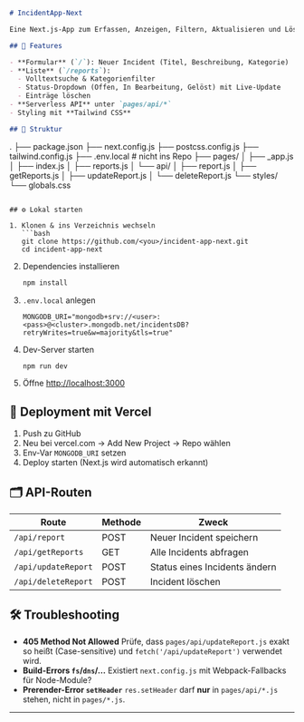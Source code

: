 
```markdown
# IncidentApp-Next

Eine Next.js-App zum Erfassen, Anzeigen, Filtern, Aktualisieren und Löschen von Security-Incidents über MongoDB Atlas.

## 🚀 Features

- **Formular** (`/`): Neuer Incident (Titel, Beschreibung, Kategorie)
- **Liste** (`/reports`):
  - Volltextsuche & Kategorienfilter
  - Status-Dropdown (Offen, In Bearbeitung, Gelöst) mit Live-Update
  - Einträge löschen
- **Serverless API** unter `pages/api/*`
- Styling mit **Tailwind CSS**

## 📁 Struktur

```

.
├── package.json
├── next.config.js
├── postcss.config.js
├── tailwind.config.js
├── .env.local         # nicht ins Repo
├── pages/
│   ├── \_app.js
│   ├── index.js
│   ├── reports.js
│   └── api/
│       ├── report.js
│       ├── getReports.js
│       ├── updateReport.js
│       └── deleteReport.js
└── styles/
└── globals.css

````

## ⚙️ Lokal starten

1. Klonen & ins Verzeichnis wechseln  
   ```bash
   git clone https://github.com/<you>/incident-app-next.git
   cd incident-app-next
````

2. Dependencies installieren

   ```bash
   npm install
   ```
3. `.env.local` anlegen

   ```
   MONGODB_URI="mongodb+srv://<user>:<pass>@<cluster>.mongodb.net/incidentsDB?retryWrites=true&w=majority&tls=true"
   ```
4. Dev-Server starten

   ```bash
   npm run dev
   ```
5. Öffne [http://localhost:3000](http://localhost:3000)

## 📡 Deployment mit Vercel

1. Push zu GitHub
2. Neu bei vercel.com → Add New Project → Repo wählen
3. Env-Var `MONGODB_URI` setzen
4. Deploy starten (Next.js wird automatisch erkannt)

## 🗂 API-Routen

| Route               | Methode | Zweck                         |
| ------------------- | ------- | ----------------------------- |
| `/api/report`       | POST    | Neuer Incident speichern      |
| `/api/getReports`   | GET     | Alle Incidents abfragen       |
| `/api/updateReport` | POST    | Status eines Incidents ändern |
| `/api/deleteReport` | POST    | Incident löschen              |

## 🛠 Troubleshooting

* **405 Method Not Allowed**
  Prüfe, dass `pages/api/updateReport.js` exakt so heißt (Case-sensitive) und `fetch('/api/updateReport')` verwendet wird.
* **Build-Errors `fs`/`dns`/…**
  Existiert `next.config.js` mit Webpack-Fallbacks für Node-Module?
* **Prerender-Error `setHeader`**
  `res.setHeader` darf **nur** in `pages/api/*.js` stehen, nicht in `pages/*.js`.

---

```
```

